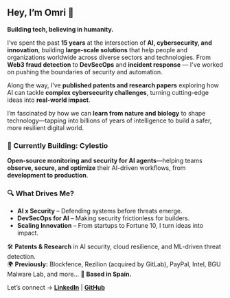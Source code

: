 ## Hey, I’m Omri 👋  

**Building tech, believing in humanity.**  

I’ve spent the past **15 years** at the intersection of **AI, cybersecurity, and innovation**, building **large-scale solutions** that help people and organizations worldwide across diverse sectors and technologies. From **Web3 fraud detection** to **DevSecOps** and **incident response** — I've worked on pushing the boundaries of security and automation.  

Along the way, I’ve **published patents and research papers** exploring how AI can tackle **complex cybersecurity challenges**, turning cutting-edge ideas into **real-world impact**.  

I’m fascinated by how we can **learn from nature and biology** to shape technology—tapping into billions of years of intelligence to build a safer, more resilient digital world.  

### 🚀 Currently Building: **Cylestio**  
**Open-source monitoring and security for AI agents**—helping teams **observe, secure, and optimize** their AI-driven workflows, from **development to production**.  

### 🔍 What Drives Me?  
- **AI x Security** – Defending systems before threats emerge.  
- **DevSecOps for AI** – Making security frictionless for builders.  
- **Scaling Innovation** – From startups to Fortune 10, I turn ideas into impact.  

🛠️ **Patents & Research** in AI security, cloud resilience, and ML-driven threat detection.  
🌍 **Previously:** Blockfence, Rezilion (acquired by GitLab), PayPal, Intel, BGU Malware Lab, and more...
📍 **Based in Spain.**  

Let’s connect → [**LinkedIn**](https://www.linkedin.com/in/omrilahav/) | [**GitHub**](https://github.com/omrilahav)  
